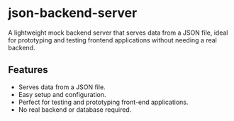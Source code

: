 # json-backend-server
A lightweight mock backend server that serves data from a JSON file, ideal for prototyping and testing frontend applications without needing a real backend.

## Features

- Serves data from a JSON file.
- Easy setup and configuration.
- Perfect for testing and prototyping front-end applications.
- No real backend or database required.
